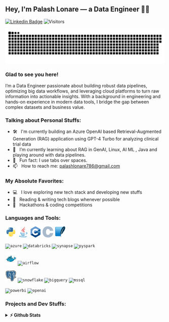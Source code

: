 ## Hey, I'm Palash Lonare — a Data Engineer 👨‍💻 

[![Linkedin Badge](https://img.shields.io/badge/-@PalashLonare-0e76a8?style=flat&logo=Linkedin&logoColor=white)](https://www.linkedin.com/in/palash-lonare/)
![Visitors](https://img.shields.io/badge/dynamic/json?url=https%3A%2F%2Fvc.akashrajpurohit.com%2Fc%2Fakash~gh~akashrajpurohit&query=count&style=flat&logo=github&label=Visitors&color=066da5)

<img src="https://raw.githubusercontent.com/AkashRajpurohit/AkashRajpurohit/master/assets/github-snake-dark.svg" />
  
### Glad to see you here!

I’m a Data Engineer passionate about building robust data pipelines, optimizing big data workflows, and leveraging cloud platforms to turn raw information into actionable insights. With a background in engineering and hands-on experience in modern data tools, I bridge the gap between complex datasets and business value.
  

### Talking about Personal Stuffs:

- 🛠 &nbsp; I'm currently building an Azure OpenAI based Retrieval-Augmented Generation (RAG) application using GPT-4 Turbo for analyzing clinical trial data
- 🚀 &nbsp; I’m currently learning about RAG in GenAI, Linux, AI ML , Java and playing around with data pipelines.
- 👾 &nbsp; Fun fact: I use tabs over spaces.
- 📫 &nbsp; How to reach me: palashlonare786@gmail.com 

### My Absolute Favorites:

- 💻 &nbsp; I love exploring new tech stack and developing new stuffs
- 📰 &nbsp; Reading & writing tech blogs whenever possible
- 🍕 &nbsp; Hackathons & coding competitions

### Languages and Tools:

<!-- Core -->
<code><img height="35" src="https://raw.githubusercontent.com/devicons/devicon/master/icons/python/python-original.svg" alt="python"></code>
<code><img height="35" src="https://raw.githubusercontent.com/devicons/devicon/master/icons/java/java-original.svg" alt="java"></code>
<code><img height="35" src="https://raw.githubusercontent.com/devicons/devicon/master/icons/cplusplus/cplusplus-original.svg" alt="c++"></code>
<code><img height="35" src="https://raw.githubusercontent.com/devicons/devicon/master/icons/c/c-original.svg" alt="c"></code>
<code><img height="35" src="https://raw.githubusercontent.com/devicons/devicon/master/icons/sqlite/sqlite-original.svg" alt="sql"></code>

<!-- Cloud & Data -->
<code><img height="35" src="https://cdn.jsdelivr.net/gh/devicons/devicon/icons/azure/azure-original.svg" alt="azure"></code>
<code><img height="35" src="https://www.vectorlogo.zone/logos/databricks/databricks-icon.svg" alt="databricks"></code>
<code><img height="35" src="https://az-icons.com/export/icons/0e64f85d4661e42d46e4e2bc1602eadb.svg" alt="synapse"></code>
<code><img height="35" src="https://upload.wikimedia.org/wikipedia/commons/f/f3/Apache_Spark_logo.svg" alt="pyspark"></code>

<!-- Orchestration & Containers -->
<code><img height="35" src="https://raw.githubusercontent.com/devicons/devicon/master/icons/docker/docker-original.svg" alt="docker"></code>
<code><img height="35" src="https://github.com/homarr-labs/dashboard-icons/blob/main/svg/apache-airflow.svg" alt="airflow"></code>

<!-- Databases -->
<code><img height="35" src="https://raw.githubusercontent.com/devicons/devicon/master/icons/postgresql/postgresql-original.svg" alt="postgresql"></code>
<code><img height="35" src="https://www.vectorlogo.zone/logos/snowflake/snowflake-icon.svg" alt="snowflake"></code>
<code><img height="35" src="https://www.vectorlogo.zone/logos/google_bigquery/google_bigquery-icon.svg" alt="bigquery"></code>
<code><img height="35" src="https://img.icons8.com/color/452/microsoft-sql-server.png" alt="mssql"></code>

<!-- Analytics & AI -->
<code><img height="35" src="https://raw.githubusercontent.com/microsoft/PowerBI-Icons/main/SVG/Power-BI.svg" alt="powerbi"></code>
<code><img height="35" src="https://avatars.githubusercontent.com/u/6844498?s=200&v=4" alt="openai"></code>

### Projects and Dev Stuffs: 
<details>	
  <summary><b>⚡ Github Stats</b></summary>

  <img height="170em" src="https://grs-akash.vercel.app/api?username=PalashLonare&show_icons=false&hide_border=true&count_private=true&show_icons=true&theme=radical&rank_icon=percentile" />
  <img height="170em" src="https://grs-akash.vercel.app/api/top-langs/?username=PalashLonare&hide=html,Jupyter%20Notebook&show_icons=true&hide_border=true&layout=compact&langs_count=8&theme=radical" />
</details> 
